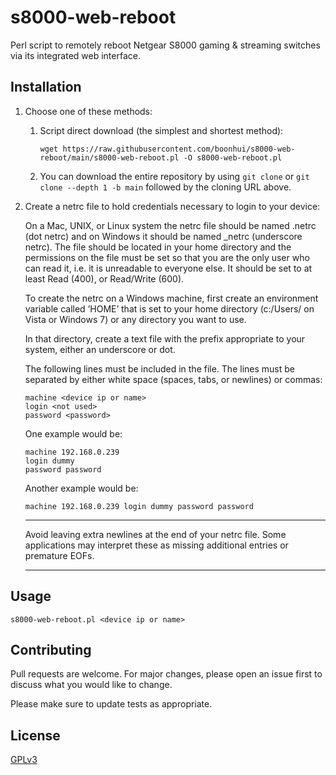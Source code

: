 # s8000-web-reboot
Perl script to remotely reboot Netgear S8000 gaming & streaming switches via its integrated web interface.

## Installation
1. Choose one of these methods:

    1. Script direct download (the simplest and shortest method):
        ```
        wget https://raw.githubusercontent.com/boonhui/s8000-web-reboot/main/s8000-web-reboot.pl -O s8000-web-reboot.pl
        ```

    2. You can download the entire repository by using `git clone` or `git clone --depth 1 -b main` followed by the cloning URL above.

2. Create a netrc file to hold credentials necessary to login to your device:

    On a Mac, UNIX, or Linux system the netrc file should be named .netrc (dot netrc) and on Windows it should be named _netrc (underscore netrc). The file should be located in your home directory and the permissions on the file must be set so that you are the only user who can read it, i.e. it is unreadable to everyone else. It should be set to at least Read (400), or Read/Write (600).

    To create the netrc on a Windows machine, first create an environment variable called ’HOME’ that is set to your home directory (c:/Users/<User-Name> on Vista or Windows 7) or any directory you want to use.

    In that directory, create a text file with the prefix appropriate to your system, either an underscore or dot.

    The following lines must be included in the file. The lines must be separated by either white space (spaces, tabs, or newlines) or commas:
    ```
    machine <device ip or name>
    login <not used>
    password <password>
    ```

    One example would be:
    ```
    machine 192.168.0.239
    login dummy
    password password
    ```

    Another example would be:
    ```
    machine 192.168.0.239 login dummy password password
    ```

    ---
    Avoid leaving extra newlines at the end of your netrc file. Some applications may interpret these as missing additional entries or premature EOFs.

    ---

## Usage
```
s8000-web-reboot.pl <device ip or name>
```

## Contributing
Pull requests are welcome. For major changes, please open an issue first to discuss what you would like to change.

Please make sure to update tests as appropriate.

## License
[GPLv3](https://choosealicense.com/licenses/gpl-3.0/)